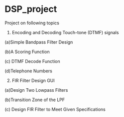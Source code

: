 # DSP_project
Project on following topics
1. Encoding and Decoding Touch-tone (DTMF) signals
   
(a)Simple Bandpass Filter Design

(b)A Scoring Function

(c) DTMF Decode Function

(d)Telephone Numbers

2. FIR Filter Design GUI

(a)Design Two Lowpass Filters

(b)Transition Zone of the LPF

(c) Design FIR Filter to Meet Given Specifications
